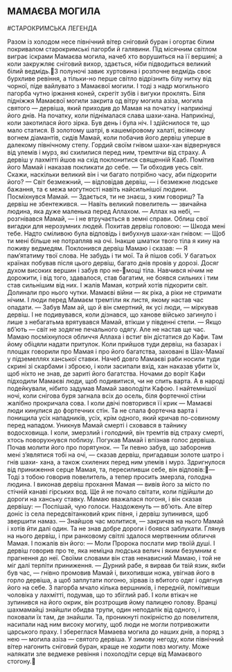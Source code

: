 ## МАМАЄВА МОГИЛА

#СТАРОКРИМСЬКА ЛЕГЕНДА

Разом із холодом несе північний вітер сніговий буран і огортає білим покривалом старокримські пагорби й галявини. Під місячним світлом виграє іскрами Мамаєва могила, начеб хто ворушиться на її вершині; а коли закружляє сніговий вихор, здається, ніби підводиться великий білий ведмідь.З полуночі завиє хуртовина і розпочне ведмідь своє бурхливе ревіння, а тільки-но перше світло відрізнить білу нитку від чорної, піде вайлувато з Мамаєвої могили. І тоді з надр могильного пагорба чутно іржання коней, скрегіт зубів і вигуки проклять.
Біля підніжжя Мамаєвої могили закрита од вітру могила азіза, могила святого — дервіша, який приходив до Мамая на початку і наприкінці його днів. На початку, коли піднімалася слава шахи-хана. Наприкінці, коли закотилася його зірка.
Був день і була ніч. І здійснилося те, що мало статися.
В золотому шатрі, в кашеміровому халаті, всіяному вогнем діамантів, сидів Мамай, коли побачив його дервіш уперше в далекому північному степу.
Гордий своїм гнівом шахи-хан відвернувся від улемів і мурз, які схилилися перед ним, тремтячи від страху. А дервіш у лахмітті йшов на схід поклонитися священній Кааб.
Помітив його Мамай і наказав покликати до себе.
— Ти обходив уесь світ. Скажи, наскільки великий він і чи багато потрібно часу, аби підкорити його?
— Світ безмежний, — відповідав дервіш, — і безмежне людське бажання, та є межа могутності навіть найсильнішої людини.
Посміхнувся Мамай.
— Здається, ти не знаєш, з ким говориш?
Та дервіш не збентежився.
— Навіть великий повелитель — звичайна людина, яка дуже маленька перед Аллахом.
— Аллах на небі, — розгнівався Мамай, — і не втручається в земні справи. Облиш свої вигадки для нерозумних людей.
Похитав дервіш головою:
— Шкода мені тебе.
Надто сміливою була відповідь і вибухнув шахи-хан гнівом:
— Щоб ти мені більше не потрапляв на очі. Інакше шматки твого тіла я кину на поживу ведмедям.
Поклонився дервіш Мамаю і сказав:
— Я пам’ятатиму твої слова. Не забудь і ти мої.
Та й пішов собі.
У багатьох країнах побував після цього дервіш, багато днів провів у дорозі. Досяг духом високих вершин і забув про не-мощі тіла. Навчився нічим не дорожити, і від того, здавалося, став багатим, не боявся сильних і тим став сильнішим від них.
І жалів Мамая, котрий хотів підкорити світ.
Долинали про нього чутки. Мамаєві війни — як ріка, а ріки не стримати нічим. І люди перед Мамаєм тремтіли як листя, якому настав час опадати.
— Забув Мам ай, що й він смертний, як усі люди, — міркував дервіш. І не подивувався, коли дізнався, що ханове військо загинуло і лише з небагатьма врятувався Мамай, втікши у південні степи.
— Якщо вб’ють — світ не зодягне печального одягу.
Але не настав ще час. Мамаю посміхнулося обличчя Аллаха і встиг він дістатися до Кафи. Там йому обіцяли надати притулок.
Коли прийшов туди дервіш, на базарах і площах говорили про Мамая і про його багатства, заховані в Шах-Мамаї у підземеллях ханської ставки. Начеб довго Мамаєві раби носили туди скрині зі скарбами і зброєю, і коли засипали вхід, хан наказав убити їх, щоб ніхто не знав, де зариті його багатства.
Ночами до воріт Кафи підходили Мамаєві люди, щоб подивитися, чи не спить варта. А в народі подейкували, нібито задумав Мамай заволодіти Кафою.
І найтемнішої ночі, коли снігова буря загнала всіх до осель, біля фортечної стіни жалібно прокричала сова. І коли двічі повторився її крик — Мамаєві люди кинулися до фортечних стін. Та не спала фортечна варта і понищила усіх нападників, усіх, крім одного, який кричав по-совиному перед нападом.
Уникнув Мамай смерті і сховався в тайнику водосховища. І коли, змерзлий і голодний, він тремтів від страху смерті, хтось поворухнувся поблизу.
Погукав Мамай і впізнав голос дервіша. Почав молити
його про порятунок.
— Ти певно забув, що заборонив мені з’являтися тобі на очі, — сказав дервіш, пригадавши золоте шатро і гнів шахи- хана, а також схилених перед ним улемів і мурз.
Здригнулося від приниження серце Мамая, та, пересиливши себе, він відповів:— Тоді з тобою говорив повелитель, а тепер просить змерзла, голодна людина.
І виконав дервіш прохання Мамая — вивів його за місто по стічній канаві гірських вод. Ще й не почало світати, коли підійшли до дороги на ханську ставку.
Мамаю вважалася погоня, і він сказав дервішу:
— Поспішай, чую голоси. Наздоженуть — вб’ють.
Але вітер доніс із села передсвітанковий крик півня, і дервіш зупинився, щоб звершити намаз.
— Знайшов час молитися, — закричав на нього Мамай і хотів йти далі один. Та не знав добре дороги і боявся заблукати.
Глянув на нього дервіш, і при ранковому світлі здалося мертвенним обличчя Мамая. І пожалів він його:
— Моли Пророка послати мир твоїй душі.
І дервіш говорив про те, яка неміцна людська велич і яким безумним є прагнення до неї.
Своїми словами він став ненависний Мамаю, і той не міг далі терпіти приниження.
— Дурний рабе, я вирвав би твій язик, якби був час, — гнівно промовив Мамай і, вихопивши ножа, увігнав його в горло дервіша, а щоб заплутати погоню, зірвав із вбитого одяг і одягнув його на себе.
З пагорба мчало кілька вершників, і передній, помітивши чоловіка у лахмітті, подумав, що то збіглий раб. І коли втікач не зупинився на його окрик, він розтрощив йому палицею голову.
Вранці шахмамайці знайшли обидва трупи, один неподалік від одного, і поховали їх там, де знайшли.
Та, проникнуті покірністю до повелителя, насипали над ним високу могилу, щоб люди не могли потривожити царського праху.
І збереглася Мамаева могила до наших днів, а поряд з нею — могила азіза — святого дервіша.
У зимову негоду, коли північний вітер нагонить сніговий буран, краще не ходити повз могилу. Може налякати зле ведмеже ревіння і похолодіти серце від Мамаєвого стогону.
